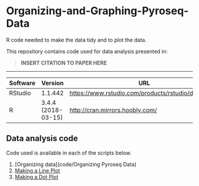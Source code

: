 # Organizing-and-Graphing-Pyroseq-Data
R code needed to make the data tidy and to plot the data. 



This repository contains code used for data analysis presented in: 

> **INSERT CITATION TO PAPER HERE**

----

| Software | Version | URL | 
| --- | --- | --- |
| RStudio | 1.1.442 | https://www.rstudio.com/products/rstudio/download/ |
| R | 3.4.4 (2018-03-15) | http://cran.mirrors.hoobly.com/  |


## Data analysis code

Code used is available in each of the scripts below.

1. [Organizing data](code/Organizing Pyroseq Data)
1. [Making a Line Plot](code/star.sh)
1. [Making a Dot Plot](code/featurecounts.sh)
